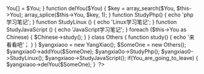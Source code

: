 
<?php
/**
*@todo introduction
*@date 2018-3-18
*@method 观察者模式
*/
class YangXiao
{
  protected $You = [];
  function addYou($You)
  {
    $this->You[] = $You;
  }
    function delYou($You)
  {
    $key = array_search($You, $this->You);
    array_splice($this->You, $key, 1);
  }
  function  StudyPhp()
  {
    echo 'php学习笔记';
  }
  function StudyLinux ()
  {
    echo 'Linux学习笔记';
  }
  function StudyJavaScript ()
  {
    echo 'JavaScript学习笔记';
  }
  foreach ($this->You as Chinese)
  {
    $Chinese->study();
  }
}
class Others
{
  function study()
  {
    echo '来看看吧'；
  }
}

$yangxiaoo = new YangXiao();
$SomeOne = new Others();

$yangxiao0->addYou($SomeOne);
$yangxia0o->StudyPhp();
$yangxiao0->StudyLinux();
$yangxiaoo->StudyJavaScript();

if(You_are_going_to_leave)
{
  $yangxiaoo->delYou($SomeOne);
} 
?>
 
